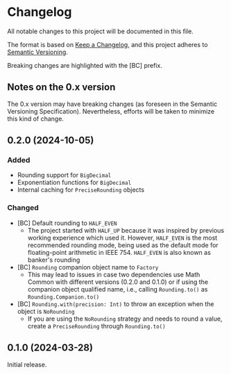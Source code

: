 # Changelog

All notable changes to this project will be documented in this file.

The format is based on [Keep a Changelog](https://keepachangelog.com/en/1.1.0/), and this project adheres to
[Semantic Versioning](https://semver.org/spec/v2.0.0.html).

Breaking changes are highlighted with the [BC] prefix.

## Notes on the 0.x version

The 0.x version may have breaking changes (as foreseen in the Semantic Versioning Specification). Nevertheless, efforts
will be taken to minimize this kind of change.

## 0.2.0 (2024-10-05)

### Added

* Rounding support for `BigDecimal`
* Exponentiation functions for `BigDecimal`
* Internal caching for `PreciseRounding` objects

### Changed

* [BC] Default rounding to `HALF_EVEN`
  * The project started with `HALF_UP` because it was inspired by previous working experience which used it. However,
    `HALF_EVEN` is the most recommended rounding mode, being used as the default mode for floating-point arithmetic in
    IEEE 754. `HALF_EVEN` is also known as banker's rounding
* [BC] `Rounding` companion object name to `Factory`
  *  This may lead to issues in case two dependencies use Math Common with different versions (0.2.0 and 0.1.0) or if
     using the companion object qualified name, i.e., calling `Rounding.to()` as `Rounding.Companion.to()`
* [BC] `Rounding.with(precision: Int)` to throw an exception when the object is `NoRounding`
  * If you are using the `NoRounding` strategy and needs to round a value, create a `PreciseRounding` through
    `Rounding.to()`


## 0.1.0 (2024-03-28)

Initial release.
